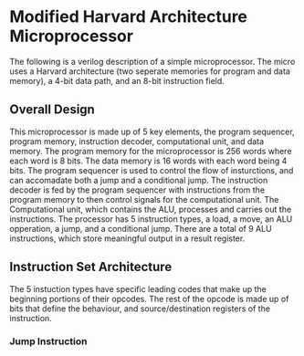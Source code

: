 # Modified Harvard Architecture Microprocessor
The following is a verilog description of a simple microprocessor. The micro uses a Harvard architecture (two seperate memories for program and data memory), a 4-bit data path, and an 8-bit instruction field. 

## Overall Design
This microprocessor is made up of 5 key elements, the program sequencer, program memory, instruction decoder, computational unit, and data memory. The program memory for the microprocessor is 256 words where each word is 8 bits. The data memory is 16 words with each word being 4 bits. The program sequencer is used to control the flow of insturctions, and can accomadate both a jump and a conditional jump. The instruction decoder is fed by the program sequencer with instructions from the program memory to then control signals for the computational unit. The Computational unit, which contains the ALU, processes and carries out the instructions. The processor has 5 instruction types, a load, a move, an ALU opperation, a jump, and a conditional jump. There are a total of 9 ALU instructions, which store meaningful output in a result register.

## Instruction Set Architecture
The 5 instuction types have specific leading codes that make up the beginning portions of their opcodes. The rest of the opcode is made up of bits that define the behaviour, and source/destination registers of the instruction.

### Jump Instruction
